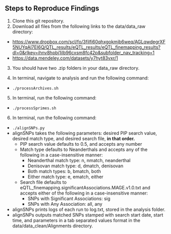 ## Steps to Reproduce Findings

1. Clone this git repository. 
2. Download all files from the following links to the data/data_raw directory:
- https://www.dropbox.com/scl/fo/3filfi60qhxgokmjb6weq/AGLqwdegrXF5NUYqAl7EI6Q/QTL_results/eQTL_results/eQTL_finemapping_results?dl=0&rlkey=ihnv8hpbj1ilb96cxsm8fc42p&subfolder_nav_tracking=1
- https://data.mendeley.com/datasets/y7hyt83vxr/1

3. You should have two .zip folders in your data_raw directory.

4. In terminal, navigate to analysis and run the following command:
- `./processArchives.sh`

5. In terminal, run the following command:
- `./processSprimes.sh`

6. In terminal, run the following command:
- `./alignSNPs.py`
- alignSNPs takes the following parameters: desired PIP search value, desired match type, and desired search file, **in that order.**
    - PIP search value defaults to 0.5, and accepts any number
    - Match type defaults to Neanderthals and accepts any of the following in a case-insensitive manner:
        - Neanderthal match type: n, nmatch, neanderthal
        - Denisovan match type: d, dmatch, denisovan
        - Both match types: b, bmatch, both
        - Either match type: e, ematch, either
    - Search file defaults to eQTL_finemapping.significantAssociations.MAGE.v1.0.txt and accepts either of the following in a case-insensitive manner:
        - SNPs with Significant Associations: sig
        - SNPs with Any Association: all, any
- alignSNPs prints logs of each run to log.txt, stored in the analysis folder.
- alignSNPs outputs matched SNPs stamped with search start date, start time, and parameters in a tab separated values format in the data/data_clean/Alignments directory.
